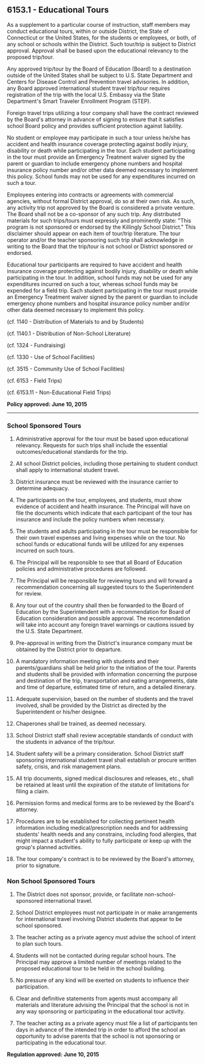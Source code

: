## 6153.1 - Educational Tours

As a supplement to a particular course of instruction, staff members may conduct educational tours, within or outside District, the State of Connecticut or the United States, for the students or employees, or both, of any school or schools within the District. Such tour/trip is subject to District approval. Approval shall be based upon the educational relevancy to the proposed trip/tour.

Any approved trip/tour by the Board of Education (Board) to a destination outside of the United States shall be subject to U.S. State Department and Centers for Disease Control and Prevention travel advisories. In addition, any Board approved international student travel trip/tour requires registration of the trip with the local U.S. Embassy via the State Department's Smart Traveler Enrollment Program (STEP).

Foreign travel trips utilizing a tour company shall have the contract reviewed by the Board's attorney in advance of signing to ensure that it satisfies school Board policy and provides sufficient protection against liability.

No student or employee may participate in such a tour unless he/she has accident and health insurance coverage protecting against bodily injury, disability or death while participating in the tour.  Each student participating in the tour must provide an Emergency Treatment waiver signed by the parent or guardian to include emergency phone numbers and hospital insurance policy number and/or other data deemed necessary to implement this policy.  School funds may not be used for any expenditures incurred on such a tour.

Employees entering into contracts or agreements with commercial agencies, without formal District approval, do so at their own risk. As such, any activity trip not approved by the Board is considered a private venture. The Board shall not be a co-sponsor of any such trip. Any distributed materials for such trips/tours must expressly and prominently state: "This program is not sponsored or endorsed by the Killingly School District." This disclaimer should appear on each item of tour/trip literature. The tour operator and/or the teacher sponsoring such trip shall acknowledge in writing to the Board that the trip/tour is not school or District sponsored or endorsed.

Educational tour participants are required to have accident and health insurance coverage protecting against bodily injury, disability or death while participating in the tour.  In addition, school funds may not be used for any expenditures incurred on such a tour, whereas school funds may be expended for a field trip.  Each student participating in the tour must provide an Emergency Treatment waiver signed by the parent or guardian to include emergency phone numbers and hospital insurance policy number and/or other data deemed necessary to implement this policy.

(cf. 1140 - Distribution of Materials to and by Students)

(cf. 1140.1 - Distribution of Non-School Literature)

(cf. 1324 - Fundraising)

(cf. 1330 - Use of School Facilities)

(cf. 3515 - Community Use of School Facilities)

(cf. 6153 - Field Trips)

(cf. 6153.11 - Non-Educational Field Trips)

**Policy approved: June 10, 2015**

---

### School Sponsored Tours

1.  Administrative approval for the tour must be based upon educational relevancy. Requests for such trips shall include the essential outcomes/educational standards for the trip.

2.  All school District policies, including those pertaining to student conduct shall apply to international student travel.

3.  District insurance must be reviewed with the insurance carrier to determine adequacy.

4.  The participants on the tour, employees, and students, must show evidence of accident and health insurance. The Principal will have on file the documents which indicate that each participant of the tour has insurance and include the policy numbers when necessary.

5.  The students and adults participating in the tour must be responsible for their own travel expenses and living expenses while on the tour. No school funds or educational funds will be utilized for any expenses incurred on such tours.

6.  The Principal will be responsible to see that all Board of Education policies and administrative procedures are followed.

7.  The Principal will be responsible for reviewing tours and will forward a recommendation concerning all suggested tours to the Superintendent for review.

8.  Any tour out of the country shall then be forwarded to the Board of Education by the Superintendent with a recommendation for Board of Education consideration and possible approval. The recommendation will take into account any foreign travel warnings or cautions issued by the U.S. State Department.

9.  Pre-approval in writing from the District's insurance company must be obtained by the District prior to departure.

10.  A mandatory information meeting with students and their parents/guardians shall be held prior to the initiation of the tour. Parents and students shall be provided with information concerning the purpose and destination of the trip, transportation and eating arrangements, date and time of departure, estimated time of return, and a detailed itinerary.

11.  Adequate supervision, based on the number of students and the travel involved, shall be provided by the District as directed by the Superintendent or his/her designee.

12.  Chaperones shall be trained, as deemed necessary.

13.  School District staff shall review acceptable standards of conduct with the students in advance of the trip/tour.

14.  Student safety will be a primary consideration. School District staff sponsoring international student travel shall establish or procure written safety, crisis, and risk management plans.

15.  All trip documents, signed medical disclosures and releases, etc., shall be retained at least until the expiration of the statute of limitations for filing a claim.

16.  Permission forms and medical forms are to be reviewed by the Board's attorney.

17.  Procedures are to be established for collecting pertinent health information including medical/prescription needs and for addressing students' health needs and any constrains, including food allergies, that might impact a student's ability to fully participate or keep up with the group's planned activities.

18.  The tour company's contract is to be reviewed by the Board's attorney, prior to signature.

### Non School Sponsored Tours

1.  The District does not sponsor, provide, or facilitate non-school-sponsored international travel.

2.  School District employees must not participate in or make arrangements for international travel involving District students that appear to be school sponsored.

3.  The teacher acting as a private agency must advise the school of intent to plan such tours.

4.  Students will not be contacted during regular school hours. The Principal may approve a limited number of meetings related to the proposed educational tour to be held in the school building.

5.  No pressure of any kind will be exerted on students to influence their participation.

6.  Clear and definitive statements from agents must accompany all materials and literature advising the Principal that the school is not in any way sponsoring or participating in the educational tour activity.

7.  The teacher acting as a private agency must file a list of participants ten days in advance of the intended trip in order to afford the school an opportunity to advise parents that the school is not sponsoring or participating in the educational tour.

**Regulation approved:  June 10, 2015**

